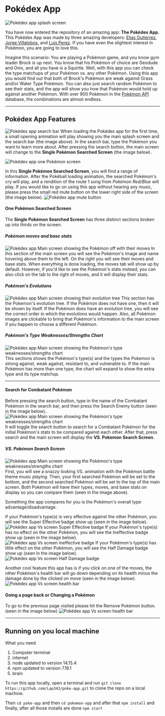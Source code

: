 # Pokédex App
![Pokédex app splash screen](./pokemon-app/src/assets/forReadMe/SplashScreen.png)

You have now entered the repository of an amazing app: **The Pokédex App.** This Pokédex App was made by three amazing developers: [Elias Gutierrez](https://github.com/BlackCubes), [Jorge Villalobos](https://github.com/JorgeLVilla), and [Luis Perez](https://github.com/Lap343). If you have even the slightest interest in Pokémon, you are going to love this.

Imagine this scenario: You are playing a Pokémon game, and you know gym leader Brock is up next. You know that his Pokémon of choice are Geodude and Onix, and all you have is a Squirtle. Well, with this app you can check the type matchups of your Pokémon vs. any other Pokémon. Using this app you would find out that both of Brock's Pokémon are weak against Grass and/or Water Type Pokémon. You can also just search random Pokémon to see their stats, and the app will show you how that Pokémon would hold up against another Pokémon. With over 900 Pokémon in the [Pokémon API](https://pokeapi.co/) database, the combinations are almost endless.

---
## Pokédex App Features
![Pokédex app search bar](./pokemon-app/src/assets/forReadMe/SearchBar.png)
When loading the Pokédex app for the first time, a small opening animation will play showing you the main splash screen and the search bar (the image above). In the search bar, type the Pokémon you want to learn more about. After pressing the search button, the main screen will change to the **Single Pokémon Searched Screen** (the image below).

![Pokédex app one Pokémon screen](./pokemon-app/src/assets/forReadMe/MainScreen.png)

In this **Single Pokémon Searched Screen**, you will find a range of information. After the Pokéball loading animation, the searched Pokémon's cry will play, and a rendition of the route 1 song from *Pokémon Red/Blue* will play. If you would like to go on using this app without hearing any music, please press the small red mute button on the lower right side of the screen (the image below).
![Pokédex app mute button](./pokemon-app/src/assets/forReadMe/MuteButton.png)

#### One Pokémon Searched Screen
The **Single Pokémon Searched Screen** has three distinct sections broken up into thirds on the screen.

##### Pokémon moves and base stats
![Pokédex app Main screen showing the Pokémon off with their moves](./pokemon-app/src/assets/forReadMe/MainOneThird.png)
In this section of the main screen you will see the Pokémon's image and name hovering above them to the left. On the right you will see their moves and base stats. When everything is done loading, the moves tab will show up by default. However, if you'd like to see the Pokemon's stats instead, you can also click on the tab to the right of moves, and it will display their stats.

##### Pokémon's Evolutions
![Pokédex app Main screen showing their evolution tree](./pokemon-app/src/assets/forReadMe/MainTwoThirds.png)
This section has the Pokemon's evolution tree. If the Pokémon does not have one, then it will be shown by itself. If the Pokémon does have an evolution tree, you will see the correct order in which the evolutions would happen. Also, all Pokémon images are clickable to bring that Pokémon's information to the main screen if you happen to choose a different Pokémon.

##### Pokémon's Type Weaknesses/Strengths Chart
![Pokédex app Main screen showing the Pokémon's type weaknesses/strengths chart](./pokemon-app/src/assets/forReadMe/MainThreeThirds.png)
This sections shows the Pokémon's type(s) and the types the Pokemon is strong against, weak against, resistant to, and vulnerable to. If the main Pokémon has more than one type, the chart will expand to show the extra type and its type matchup.

---
#### Search for Combatant Pokémon
Before pressing the search button, type in the name of the Combatant Pokémon in the search bar, and then press the Search Enemy button (seen in the image below)..
![Pokédex app Main screen showing the Pokémon's type weaknesses/strengths chart](./pokemon-app/src/assets/forReadMe/Yours&EnemysPokemonButtons.png)
It will toggle the search button to search for a Combatant Pokémon for the initial Pokémon's stats to be compared against each other. After that, press search and the main screen will display the **VS. Pokemon Search Screen**.

##### VS. Pokémon Search Screen
![Pokédex app Main screen showing the Pokémon's type weaknesses/strengths chart](./pokemon-app/src/assets/forReadMe/VsScreen.png)
First, you will see a snazzy looking VS. animation with the Pokémon battle theme music playing. Then, your first searched Pokémon will be set to the bottom, and the second searched Pokémon will be set to the top of the main screen. Both Pokémon will have their types, moves, and base stats on display so you can compare them (seen in the image above).

Something the app compares for you is the Pokémon's overall type advantage/disadvantage.

If your Pokémon's type(s) is very effective against the other Pokémon, you will see the Super Effective badge show up (seen in the image below).
![Pokédex app Vs screen Super Effective badge](./pokemon-app/src/assets/forReadMe/SuperEffective.png) 
If your Pokémon's type(s) has no effect on the other Pokémon, you will see the Ineffective badge show up (seen in the image below).
![Pokédex app Vs screen Ineffective badge](./pokemon-app/src/assets/forReadMe/Ineffective.png)
If your Pokémon's type(s) has little effect on the other Pokémon, you will see the Half Damage badge show up  (seen in the image below).
![Pokédex app Vs screen Half Damage badge](./pokemon-app/src/assets/forReadMe/HalfDamage.png)

Another cool feature this app has is if you click on one of the moves, the other Pokémon's health bar will go down depending on its health minus the damage done by the clicked on move (seen in the image below).
![Pokédex app Vs screen health bar](./pokemon-app/src/assets/forReadMe/HealthBar.png)

#### Going a page back or Changing a Pokémon
To go to the previous page visited please hit the Remove Pokémon button. (seen in the image below)
![Pokédex app Vs screen health bar](./pokemon-app/src/assets/forReadMe/RemovePokemonButton.png)

---
## Running on you local machine
What you need
1. Computer terminal
2. internet
3. node updated to version 14.15.4
4. npm updated to version 7.19.1
5. brain

To run this app locally, open a terminal and run
`git clone https://github.com/Lap343/poke-app.git`
to clone the repo on a local machine.

Then
`cd poke-app`
and then
`cd pokemon-app`
and after that
`npm install`
and finally, after all those installs are done
`npm start`